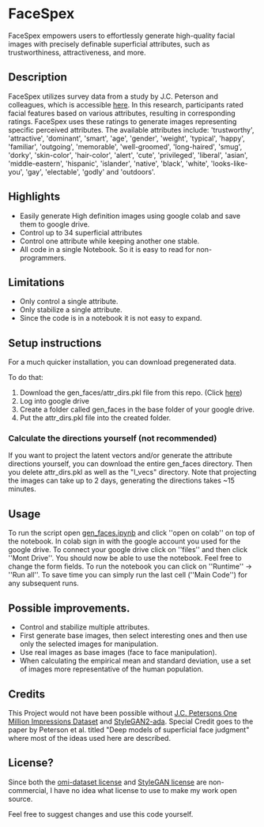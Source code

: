 # FaceSpex

FaceSpex empowers users to effortlessly generate high-quality facial images with precisely
definable superficial attributes, such as trustworthiness, attractiveness, and more. 

## Description

FaceSpex utilizes survey data from a study by J.C. Peterson and colleagues,
which is accessible
[here](https://github.com/jcpeterson/omi).
In this
research, participants rated facial features based on various attributes,
resulting in corresponding ratings. FaceSpex uses these ratings to generate
images representing specific perceived attributes.
The available attributes
include:
'trustworthy', 'attractive', 'dominant', 'smart', 'age', 'gender', 'weight',
'typical', 'happy', 'familiar', 'outgoing', 'memorable', 'well-groomed',
'long-haired', 'smug', 'dorky', 'skin-color', 'hair-color', 'alert', 'cute',
'privileged', 'liberal', 'asian', 'middle-eastern', 'hispanic', 'islander',
'native', 'black', 'white', 'looks-like-you', 'gay', 'electable', 'godly'
and 'outdoors'.

## Highlights

- Easily generate High definition images using google colab and save them 
    to google drive.
- Control up to 34 superficial attributes
- Control one attribute while keeping another one stable.
- All code in a single Notebook. So it is easy to read for non-programmers.

## Limitations

- Only control a single attribute.
- Only stabilize a single attribute.
- Since the code is in a notebook it is not easy to expand.


## Setup instructions

For a much quicker installation, you can download pregenerated data.

To do that: 

1. Download the gen_faces/attr_dirs.pkl file from this repo. (Click
    [here](https://github.com/OxygenEnthusiast/generate_faces/raw/main/gen_faces/attr_dirs.pkl))
2. Log into google drive
3. Create a folder called gen_faces in the base folder of your google drive.
4. Put the attr_dirs.pkl file into the created folder.

### Calculate the directions yourself (not recommended)

If you want to project the latent vectors and/or generate the 
attribute directions yourself, you can download the 
entire gen_faces directory. Then you delete attr_dirs.pkl as well as the "l_vecs"
directory.
Note that projecting the images can take up to 2 days, generating the 
directions takes ~15 minutes.

## Usage 

To run the script open 
[gen_faces.ipynb](https://github.com/OxygenEnthusiast/generate_faces/blob/main/gen_face.ipynb)
and click ''open on colab'' on top of the notebook.
In colab sign in with the google account you used 
for the google drive. To connect your google drive click on ''files'' and then click 
''Mont Drive''. You should now be able to use the notebook. Feel free 
to change the form fields. To run the notebook you can click on 
''Runtime'' -> ''Run all''. To save time you can simply run the last
cell (''Main Code'') for any subsequent runs.

## Possible improvements.

- Control and stabilize multiple attributes.
- First generate base images, then select interesting ones and then use only
    the selected images for manipulation.
- Use real images as base images (face to face manipulation).
- When calculating the empirical 
    mean and standard deviation, use a set of images more representative of the
    human population.

## Credits

This Project would not have been possible without 
[J.C. Petersons One Million Impressions Dataset](https://github.com/jcpeterson/omi)
and
[StyleGAN2-ada](https://github.com/NVlabs/stylegan2-ada-pytorch).
Special Credit goes to the paper by Peterson et al. titled 
"Deep models of superficial face judgment" where most of the ideas 
used here are described.

## License?

Since both the
[omi-dataset license](https://github.com/jcpeterson/omi/blob/main/LICENSE.txt)
and
[StyleGAN license](https://github.com/NVlabs/stylegan2-ada-pytorch/blob/main/LICENSE.txt)
are non-commercial,
I have no idea what license to use to make my work open source.

Feel free to suggest changes and 
use this code yourself.
